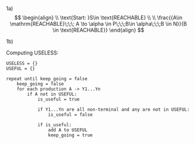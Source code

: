 
1a)
$$
\begin{align} \\
\text{Start: }S\in \text{REACHABLE} \\ \\
\frac{{A\in \mathrm{REACHABLE}\;\;\; A \to \alpha \in P\;\;\;B\in \alpha\;\;\;B \in N}}{B \in \text{REACHABLE}}
\end{align}
$$

1b)

Computing USELESS:

```pseudo
USELESS = {}
USEFUL = {}

repeat until keep_going = false
	keep_going = false
	for each production A -> Y1...Yn
		if A not in USEFUL:
			is_useful = true
			
			if Y1...Yn are all non-terminal and any are not in USEFUL:
				is_useful = false
			
			if is_useful:
				add A to USEFUL
				keep_going = true
		
				
```
